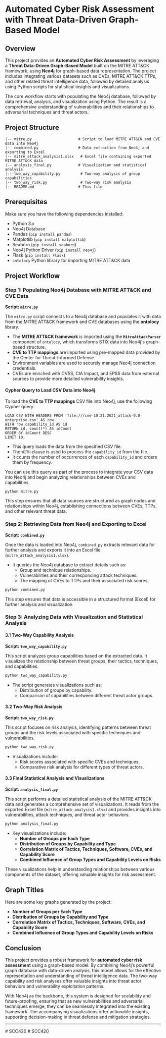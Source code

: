 
# Automated Cyber Risk Assessment with Threat Data-Driven Graph-Based Model

## Overview

This project provides an **Automated Cyber Risk Assessment** by leveraging a **Threat Data-Driven Graph-Based Model** built on the MITRE ATT&CK framework, using **Neo4j** for graph-based data representation. The project includes integrating various datasets such as CVEs, MITRE ATT&CK TTPs, and other related threat intelligence data, followed by detailed analysis using Python scripts for statistical insights and visualizations.

The core workflow starts with populating the Neo4j database, followed by data retrieval, analysis, and visualization using Python. The result is a comprehensive understanding of vulnerabilities and their relationships to adversarial techniques and threat actors.

## Project Structure

```
|-- mitre.py                     # Script to load MITRE ATT&CK and CVE data into Neo4j
|-- combined.py                  # Data extraction from Neo4j and exporting to Excel
|-- mitre_attack_analysis1.xlsx   # Excel file containing exported MITRE ATT&CK data
|-- analysis_final.py            # Visualization and statistical analysis
|-- two_way_capability.py         # Two-way analysis of group capabilities
|-- two_way_risk.py               # Two-way risk analysis
|-- README.md                    # This file
```

## Prerequisites

Make sure you have the following dependencies installed:

- Python 3.x
- Neo4j Database
- Pandas (`pip install pandas`)
- Matplotlib (`pip install matplotlib`)
- Seaborn (`pip install seaborn`)
- Neo4j Python Driver (`pip install neo4j`)
- Flask (`pip install Flask`)
- `ontolocy` Python library for importing MITRE ATT&CK data

## Project Workflow

### Step 1: Populating Neo4j Database with MITRE ATT&CK and CVE Data

**Script: `mitre.py`**

The `mitre.py` script connects to a Neo4j database and populates it with data from the MITRE ATT&CK framework and CVE databases using the **ontolocy** library.

- The **MITRE ATT&CK framework** is imported using the **`MitreAttackParser`** component of `ontolocy`, which transforms STIX data into Neo4j's graph-based structure.
- **CVE to TTP mappings** are imported using pre-mapped data provided by the Center for Threat-Informed Defense.
- Environment variables are used to securely manage Neo4j connection credentials.
- CVEs are enriched with CVSS, CIA Impact, and EPSS data from external sources to provide more detailed vulnerability insights.

#### Cypher Query to Load CSV Data into Neo4j

To load the **CVE to TTP mappings** CSV file into Neo4j, use the following Cypher query:

```cypher
LOAD CSV WITH HEADERS FROM 'file:///cve-10.21.2021_attack-9.0-enterprise.csv' AS row
WITH row.capability_id AS id
RETURN id, count(*) AS idCount
ORDER BY idCount DESC
LIMIT 10;
```

- This query loads the data from the specified CSV file.
- The `WITH` clause is used to process the `capability_id` from the file.
- It counts the number of occurrences of each `capability_id` and orders them by frequency.

You can use this query as part of the process to integrate your CSV data into Neo4j and begin analyzing relationships between CVEs and capabilities.

```bash
python mitre.py
```

This step ensures that all data sources are structured as graph nodes and relationships within Neo4j, establishing connections between CVEs, TTPs, and other relevant threat data. 

### Step 2: Retrieving Data from Neo4j and Exporting to Excel

**Script: `combined.py`**

Once the data is loaded into Neo4j, `combined.py` extracts relevant data for further analysis and exports it into an Excel file (`mitre_attack_analysis1.xlsx`). 

- It queries the Neo4j database to extract details such as:
  - Group and technique relationships.
  - Vulnerabilities and their corresponding attack techniques.
  - The mapping of CVEs to TTPs and their associated risk scores.

```bash
python combined.py
```

This step ensures that data is accessible in a structured format (Excel) for further analysis and visualization.

### Step 3: Analyzing Data with Visualization and Statistical Analysis

#### 3.1 Two-Way Capability Analysis

**Script: `two_way_capability.py`**

This script analyzes group capabilities based on the extracted data. It visualizes the relationship between threat groups, their tactics, techniques, and capabilities.

```bash
python two_way_capability.py
```

- The script generates visualizations such as:
  - Distribution of groups by capability.
  - Comparison of capabilities between different threat actor groups.
  
#### 3.2 Two-Way Risk Analysis

**Script: `two_way_risk.py`**

This script focuses on risk analysis, identifying patterns between threat groups and the risk levels associated with specific techniques and vulnerabilities.

```bash
python two_way_risk.py
```

- Visualizations include:
  - Risk scores associated with specific CVEs and techniques.
  - Comparative risk analysis for different types of threat actors.

#### 3.3 Final Statistical Analysis and Visualizations

**Script: `analysis_final.py`**

This script performs a detailed statistical analysis of the MITRE ATT&CK data and generates a comprehensive set of visualizations. It reads from the exported Excel file (`mitre_attack_analysis1.xlsx`) and provides insights into vulnerabilities, attack techniques, and threat actor behaviors.

```bash
python analysis_final.py
```

- Key visualizations include:
  - **Number of Groups per Each Type**
  - **Distribution of Groups by Capability and Type**
  - **Correlation Matrix of Tactics, Techniques, Software, CVEs, and Capability Score**
  - **Combined Influence of Group Types and Capability Levels on Risks**

These visualizations help in understanding relationships between various components of the dataset, offering valuable insights for risk assessment.

## Graph Titles

Here are some key graphs generated by the project:

- **Number of Groups per Each Type**
- **Distribution of Groups by Capability and Type**
- **Correlation Matrix of Tactics, Techniques, Software, CVEs, and Capability Score**
- **Combined Influence of Group Types and Capability Levels on Risks**

## Conclusion

This project provides a robust framework for **automated cyber risk assessment** using a graph-based model. By combining Neo4j’s powerful graph database with data-driven analysis, this model allows for the effective representation and understanding of threat intelligence data. The two-way capability and risk analyses offer valuable insights into threat actor behaviors and vulnerability exploitation patterns.

With Neo4j as the backbone, this system is designed for scalability and future-proofing, ensuring that as new vulnerabilities and adversarial techniques emerge, they can be seamlessly integrated into the existing framework. The accompanying visualizations offer actionable insights, supporting decision-making in threat defense and mitigation strategies.

---
#   S C C 4 2 0 
 
 #   S C C 4 2 0 
 
 
